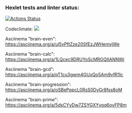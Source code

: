 ### Hexlet tests and linter status:

[![Actions Status](https://github.com/Lasterius/frontend-project-44/workflows/hexlet-check/badge.svg)](https://github.com/Lasterius/frontend-project-44/actions)

Codeclimate:
<a href="https://codeclimate.com/github/Lasterius/frontend-project-44/maintainability"><img src="https://api.codeclimate.com/v1/badges/3117e6c7dce9741a0591/maintainability" /></a>

Asciinema "brain-even":
https://asciinema.org/a/ul5vPftZze20SfEzJWHemyjWe

Asciinema "brain-calc":
https://asciinema.org/a/1LQcec9DRUYoScMRGQIIANNWj

Asciinema "brain-gcd":
https://asciinema.org/a/pT1cu3gwm4GUxQo5Am9vfR1Ic

Asciinema "brain-progression":
https://asciinema.org/a/oSBePppcL0RsS0DyGr8fss8oM

Asciinema "brain-prime":
https://asciinema.org/a/5dsCYyDw7ZSYGXYvpq6oyFP8m
